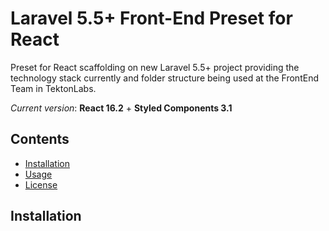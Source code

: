 # Laravel 5.5+ Front-End Preset for React

Preset for React scaffolding on new Laravel 5.5+ project providing the technology
stack currently and folder structure being used at the FrontEnd Team in TektonLabs.

*Current version*: **React 16.2** + **Styled Components 3.1**

## Contents

- [Installation](#installation)
- [Usage](#usage)
- [License](#license)


## Installation